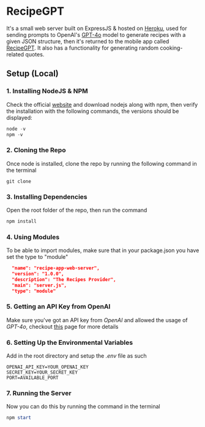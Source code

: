 # RecipeGPT

It's a small web server built on ExpressJS & hosted on [Heroku](https://www.heroku.com/), used for sending prompts to OpenAI's [GPT-4o](https://openai.com/index/hello-gpt-4o/) model to generate recipes with a given JSON structure, then it's returned to the mobile app called [RecipeGPT](https://github.com/mmswflow-upb/RecipeGPT.git).
It also has a functionality for generating random cooking-related quotes.

## Setup (Local)

### 1. Installing NodeJS & NPM
Check the official [website](https://nodejs.org/) and download nodejs along with npm, then verify the installation with the following commands, the versions should be displayed:

```powershell
node -v
npm -v
```

### 2. Cloning the Repo
 
Once node is installed, clone the repo by running the following command in the terminal
```gitbash
git clone 
```
### 3. Installing Dependencies
Open the root folder of the repo, then run the command
```powershell
npm install
```

### 4. Using Modules
To be able to import modules, make sure that in your package.json you have set the type to "module"
```json
  "name": "recipe-app-web-server",
  "version": "1.0.0",
  "description": "The Recipes Provider",
  "main": "server.js",
  "type": "module"
```

### 5. Getting an API Key from OpenAI 
Make sure you've got an API key from *OpenAI* and allowed the usage of *GPT-4o*, checkout [this](https://platform.openai.com/docs/overview) page for more details

### 6. Setting Up the Environmental Variables 
Add in the root directory and setup the *.env* file as such
```.env
OPENAI_API_KEY=YOUR_OPENAI_KEY
SECRET_KEY=YOUR_SECRET_KEY
PORT=AVAILABLE_PORT
```

### 7. Running the Server
Now you can do this by running the command in the terminal
```powershell
npm start
```

